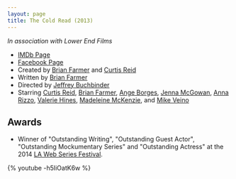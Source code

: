 ```yaml
---
layout: page
title: The Cold Read (2013)
---
```


*In association with Lower End Films*

 * [IMDb Page]
 * [Facebook Page]
 * Created by [Brian Farmer] and [Curtis Reid]
 * Written by [Brian Farmer]
 * Directed by [Jeffrey Buchbinder]
 * Starring [Curtis Reid], [Brian Farmer], [Ange Borges], [Jenna McGowan], [Anna Rizzo], [Valerie Hines], [Madeleine McKenzie], and [Mike Veino]

  [IMDb Page]: http://www.imdb.com/title/tt2773070/
  [Facebook Page]: https://www.facebook.com/TheColdRead
  [Ange Borges]: http://www.imdb.com/name/nm3916105/
  [Anna Rizzo]: http://www.imdb.com/name/nm5042825/
  [Brian Farmer]: http://www.imdb.com/name/nm4492303/
  [Curtis Reid]: http://www.imdb.com/name/nm4840208/
  [Jeffrey Buchbinder]: http://www.imdb.com/name/nm5283658/
  [Jenna McGowan]: http://www.imdb.com/name/nm5197877/
  [Madeleine McKenzie]: http://www.imdb.com/name/nm5080751/
  [Mike Veino]: http://www.imdb.com/name/nm5337335/
  [Valerie Hines]: http://www.imdb.com/name/nm5380020/

## Awards

 * Winner of "Outstanding Writing", "Outstanding Guest Actor", "Outstanding Mockumentary Series" and "Outstanding Actress" at the 2014 [LA Web Series Festival](http://lawebfest.com/).

{% youtube -h5IiOatK6w %}
